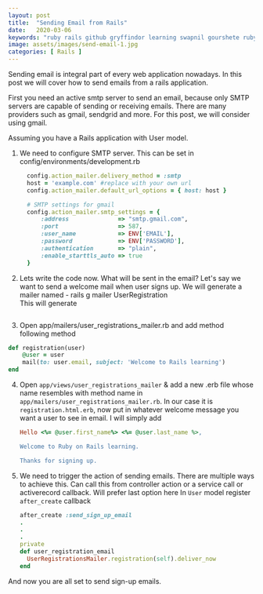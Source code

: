 ```yaml
---
layout: post
title:  "Sending Email from Rails"
date:   2020-03-06
keywords: "ruby rails github gryffindor learning swapnil gourshete ruby on rails sidekiq background-jobs async"
image: assets/images/send-email-1.jpg
categories: [ Rails ]
---
```


Sending email is integral part of every web application nowadays. In this post we will cover how to send emails
from a rails application.

First you need an active smtp server to send an email, because only SMTP servers are capable of sending or receiving emails.
There are many providers such as gmail, sendgrid and more. For this post, we will consider using gmail.

Assuming you have a Rails application with User model.

1. We need to configure SMTP server. This can be set in config/environments/development.rb
    ```ruby
      config.action_mailer.delivery_method = :smtp
      host = 'example.com' #replace with your own url
      config.action_mailer.default_url_options = { host: host }
    
      # SMTP settings for gmail
      config.action_mailer.smtp_settings = {
          :address              => "smtp.gmail.com",
          :port                 => 587,
          :user_name            => ENV['EMAIL'],
          :password             => ENV['PASSWORD'],
          :authentication       => "plain",
          :enable_starttls_auto => true
      }
    ```

2. Lets write the code now. What will be sent in the email? Let's say we want to send a welcome mail when user signs up.
We will generate a mailer named - 
rails g mailer UserRegistration <br>
This will generate 
<img src="{{ '/assets/images/SS-send-email-1.png' | prepend: site.baseurl }}" alt="">

3. Open app/mailers/user_registrations_mailer.rb and add method following method 
```ruby
def registration(user)
    @user = user
    mail(to: user.email, subject: 'Welcome to Rails learning')
end
```
4. Open `app/views/user_registrations_mailer` & add a new .erb file whose name resembles with method name in 
`app/mailers/user_registrations_mailer.rb`. In our case it is `registration.html.erb`, now put in whatever welcome message 
you want a user to see in email. I will simply add
    ```ruby
    Hello <%= @user.first_name%> <%= @user.last_name %>,
    
    Welcome to Ruby on Rails learning.
    
    Thanks for signing up.
    ```

5. We need to trigger the action of sending emails. There are multiple ways to achieve this. Can call this from controller 
action or a service call or activerecord callback. Will prefer last option here
In `User` model register `after_create` callback
    ```ruby
    after_create :send_sign_up_email
    .
    .
    .
    private
    def user_registration_email
      UserRegistrationsMailer.registration(self).deliver_now
    end
    ```

And now you are all set to send sign-up emails.